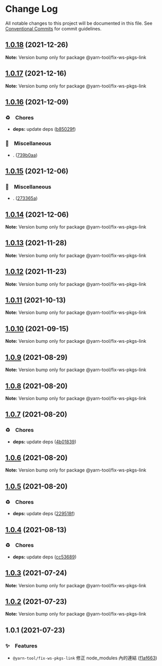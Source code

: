# Change Log

All notable changes to this project will be documented in this file.
See [Conventional Commits](https://conventionalcommits.org) for commit guidelines.

## [1.0.18](https://github.com/bluelovers/ws-yarn-workspaces/compare/@yarn-tool/fix-ws-pkgs-link@1.0.17...@yarn-tool/fix-ws-pkgs-link@1.0.18) (2021-12-26)

**Note:** Version bump only for package @yarn-tool/fix-ws-pkgs-link





## [1.0.17](https://github.com/bluelovers/ws-yarn-workspaces/compare/@yarn-tool/fix-ws-pkgs-link@1.0.16...@yarn-tool/fix-ws-pkgs-link@1.0.17) (2021-12-16)

**Note:** Version bump only for package @yarn-tool/fix-ws-pkgs-link





## [1.0.16](https://github.com/bluelovers/ws-yarn-workspaces/compare/@yarn-tool/fix-ws-pkgs-link@1.0.15...@yarn-tool/fix-ws-pkgs-link@1.0.16) (2021-12-09)


### ♻️　Chores

* **deps:** update deps ([b85029f](https://github.com/bluelovers/ws-yarn-workspaces/commit/b85029f4c0943e70373c4990597147b7f939600a))


### 🔖　Miscellaneous

* . ([739b0aa](https://github.com/bluelovers/ws-yarn-workspaces/commit/739b0aa55640b513c236244331f027532f7bcd6d))





## [1.0.15](https://github.com/bluelovers/ws-yarn-workspaces/compare/@yarn-tool/fix-ws-pkgs-link@1.0.14...@yarn-tool/fix-ws-pkgs-link@1.0.15) (2021-12-06)


### 🔖　Miscellaneous

* . ([273365a](https://github.com/bluelovers/ws-yarn-workspaces/commit/273365ab3b7fde8173175afe2fbbf8ec382b0a6a))





## [1.0.14](https://github.com/bluelovers/ws-yarn-workspaces/compare/@yarn-tool/fix-ws-pkgs-link@1.0.13...@yarn-tool/fix-ws-pkgs-link@1.0.14) (2021-12-06)

**Note:** Version bump only for package @yarn-tool/fix-ws-pkgs-link





## [1.0.13](https://github.com/bluelovers/ws-yarn-workspaces/compare/@yarn-tool/fix-ws-pkgs-link@1.0.12...@yarn-tool/fix-ws-pkgs-link@1.0.13) (2021-11-28)

**Note:** Version bump only for package @yarn-tool/fix-ws-pkgs-link





## [1.0.12](https://github.com/bluelovers/ws-yarn-workspaces/compare/@yarn-tool/fix-ws-pkgs-link@1.0.11...@yarn-tool/fix-ws-pkgs-link@1.0.12) (2021-11-23)

**Note:** Version bump only for package @yarn-tool/fix-ws-pkgs-link





## [1.0.11](https://github.com/bluelovers/ws-yarn-workspaces/compare/@yarn-tool/fix-ws-pkgs-link@1.0.10...@yarn-tool/fix-ws-pkgs-link@1.0.11) (2021-10-13)

**Note:** Version bump only for package @yarn-tool/fix-ws-pkgs-link





## [1.0.10](https://github.com/bluelovers/ws-yarn-workspaces/compare/@yarn-tool/fix-ws-pkgs-link@1.0.9...@yarn-tool/fix-ws-pkgs-link@1.0.10) (2021-09-15)

**Note:** Version bump only for package @yarn-tool/fix-ws-pkgs-link





## [1.0.9](https://github.com/bluelovers/ws-yarn-workspaces/compare/@yarn-tool/fix-ws-pkgs-link@1.0.8...@yarn-tool/fix-ws-pkgs-link@1.0.9) (2021-08-29)

**Note:** Version bump only for package @yarn-tool/fix-ws-pkgs-link





## [1.0.8](https://github.com/bluelovers/ws-yarn-workspaces/compare/@yarn-tool/fix-ws-pkgs-link@1.0.7...@yarn-tool/fix-ws-pkgs-link@1.0.8) (2021-08-20)

**Note:** Version bump only for package @yarn-tool/fix-ws-pkgs-link





## [1.0.7](https://github.com/bluelovers/ws-yarn-workspaces/compare/@yarn-tool/fix-ws-pkgs-link@1.0.6...@yarn-tool/fix-ws-pkgs-link@1.0.7) (2021-08-20)


### ♻️　Chores

* **deps:** update deps ([4b01839](https://github.com/bluelovers/ws-yarn-workspaces/commit/4b01839ade668cd686b53757627b1ca847debfa5))





## [1.0.6](https://github.com/bluelovers/ws-yarn-workspaces/compare/@yarn-tool/fix-ws-pkgs-link@1.0.5...@yarn-tool/fix-ws-pkgs-link@1.0.6) (2021-08-20)

**Note:** Version bump only for package @yarn-tool/fix-ws-pkgs-link





## [1.0.5](https://github.com/bluelovers/ws-yarn-workspaces/compare/@yarn-tool/fix-ws-pkgs-link@1.0.4...@yarn-tool/fix-ws-pkgs-link@1.0.5) (2021-08-20)


### ♻️　Chores

* **deps:** update deps ([229518f](https://github.com/bluelovers/ws-yarn-workspaces/commit/229518fd6215e83fd964c07a62ba666c358f7f64))





## [1.0.4](https://github.com/bluelovers/ws-yarn-workspaces/compare/@yarn-tool/fix-ws-pkgs-link@1.0.3...@yarn-tool/fix-ws-pkgs-link@1.0.4) (2021-08-13)


### ♻️　Chores

* **deps:** update deps ([cc53689](https://github.com/bluelovers/ws-yarn-workspaces/commit/cc53689dadd1334672807d4737c0e6400b15aba0))





## [1.0.3](https://github.com/bluelovers/ws-yarn-workspaces/compare/@yarn-tool/fix-ws-pkgs-link@1.0.2...@yarn-tool/fix-ws-pkgs-link@1.0.3) (2021-07-24)

**Note:** Version bump only for package @yarn-tool/fix-ws-pkgs-link





## [1.0.2](https://github.com/bluelovers/ws-yarn-workspaces/compare/@yarn-tool/fix-ws-pkgs-link@1.0.1...@yarn-tool/fix-ws-pkgs-link@1.0.2) (2021-07-23)

**Note:** Version bump only for package @yarn-tool/fix-ws-pkgs-link





## 1.0.1 (2021-07-23)


### ✨　Features

* `@yarn-tool/fix-ws-pkgs-link` 修正 node_modules 內的連結 ([f1af663](https://github.com/bluelovers/ws-yarn-workspaces/commit/f1af663f40ff2b4aac7ab19e096c85620a2c4363))
